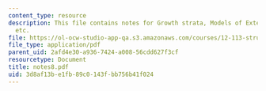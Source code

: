 ```yaml
---
content_type: resource
description: This file contains notes for Growth strata, Models of Extensional Faults
  etc.
file: https://ol-ocw-studio-app-qa.s3.amazonaws.com/courses/12-113-structural-geology-fall-2005/3d8af13be1fb89c0143fbb756b41f024_notes8.pdf
file_type: application/pdf
parent_uid: 2afd4e30-a936-7424-a008-56cdd627f3cf
resourcetype: Document
title: notes8.pdf
uid: 3d8af13b-e1fb-89c0-143f-bb756b41f024
---
```

